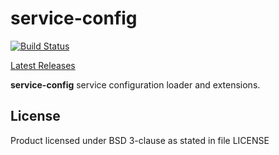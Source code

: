 # service-config

[![Build Status](https://travis-ci.org/InnovaCo/service-config.svg?branch=master)](https://travis-ci.org/InnovaCo/service-config)

[ Latest Releases ](https://oss.sonatype.org/#nexus-search;gav~eu.inn~service-config_*~~~)

**service-config** service configuration loader and extensions.

## License

Product licensed under BSD 3-clause as stated in file LICENSE
